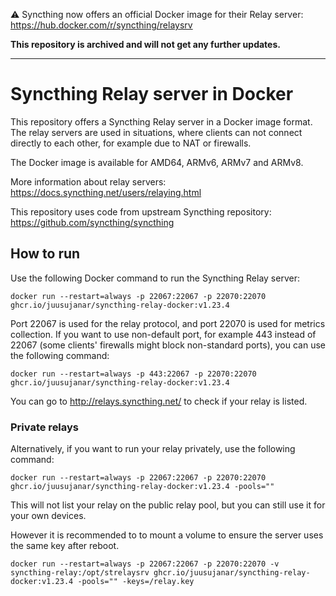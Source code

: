 :warning: Syncthing now offers an official Docker image for their Relay server: https://hub.docker.com/r/syncthing/relaysrv

**This repository is archived and will not get any further updates.**

---

# Syncthing Relay server in Docker

This repository offers a Syncthing Relay server in a Docker image format. The relay servers are used in situations, where clients can not connect directly to each other, for example due to NAT or firewalls.

The Docker image is available for AMD64, ARMv6, ARMv7 and ARMv8.

More information about relay servers: https://docs.syncthing.net/users/relaying.html

This repository uses code from upstream Syncthing repository: https://github.com/syncthing/syncthing

## How to run

Use the following Docker command to run the Syncthing Relay server:

    docker run --restart=always -p 22067:22067 -p 22070:22070 ghcr.io/juusujanar/syncthing-relay-docker:v1.23.4

Port 22067 is used for the relay protocol, and port 22070 is used for metrics collection.
If you want to use non-default port, for example 443 instead of 22067 (some clients' firewalls might block non-standard ports), you can use the following command:

    docker run --restart=always -p 443:22067 -p 22070:22070 ghcr.io/juusujanar/syncthing-relay-docker:v1.23.4

You can go to http://relays.syncthing.net/ to check if your relay is listed.

### Private relays

Alternatively, if you want to run your relay privately, use the following command:

    docker run --restart=always -p 22067:22067 -p 22070:22070 ghcr.io/juusujanar/syncthing-relay-docker:v1.23.4 -pools=""

This will not list your relay on the public relay pool, but you can still use it for your own devices.

However it is recommended to to mount a volume to ensure the server uses the same key after reboot.

    docker run --restart=always -p 22067:22067 -p 22070:22070 -v syncthing-relay:/opt/strelaysrv ghcr.io/juusujanar/syncthing-relay-docker:v1.23.4 -pools="" -keys=/relay.key
